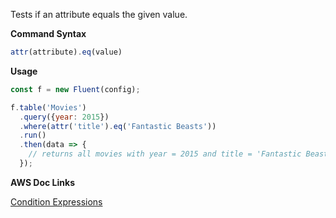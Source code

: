 Tests if an attribute equals the given value.

**Command Syntax**

```javascript
attr(attribute).eq(value)
```

**Usage**

```javascript
const f = new Fluent(config);

f.table('Movies')
  .query({year: 2015})
  .where(attr('title').eq('Fantastic Beasts'))
  .run()
  .then(data => {
    // returns all movies with year = 2015 and title = 'Fantastic Beasts'
  });
```

**AWS Doc Links**

[Condition Expressions](http://docs.aws.amazon.com/amazondynamodb/latest/developerguide/Expressions.SpecifyingConditions.html)